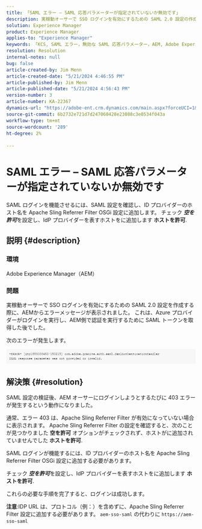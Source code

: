 ```yaml
---
title: 「SAML エラー – SAML 応答パラメーターが指定されていないか無効です」
description: 実稼動オーサーで SSO ログインを有効にするための SAML 2.0 設定の作成に関するAEMの問題を解決する方法を説明します。
solution: Experience Manager
product: Experience Manager
applies-to: "Experience Manager"
keywords: 「KCS, SAML エラー，無効な SAML 応答パラメーター，AEM, Adobe Experience Manager, トラブルシューティング，見つからない，無効」
resolution: Resolution
internal-notes: null
bug: false
article-created-by: Jim Menn
article-created-date: "5/21/2024 4:46:55 PM"
article-published-by: Jim Menn
article-published-date: "5/21/2024 4:56:43 PM"
version-number: 3
article-number: KA-22367
dynamics-url: "https://adobe-ent.crm.dynamics.com/main.aspx?forceUCI=1&pagetype=entityrecord&etn=knowledgearticle&id=694a11b6-9117-ef11-9f8a-6045bd006268"
source-git-commit: 6b2732e721d7d247060428e23088c3e0534f043a
workflow-type: tm+mt
source-wordcount: '289'
ht-degree: 2%

---
```


# SAML エラー – SAML 応答パラメーターが指定されていないか無効です


SAML ログインを機能させるには、SAML 設定を確認し、ID プロバイダーのホスト名を Apache Sling Referrer Filter OSGi 設定に追加します。 チェック <b>*空を許可</b>*&#x200B;を設定し、IdP プロバイダーを表すホストをに追加します <b>ホストを許可</b>.

## 説明 {#description}


### 環境

Adobe Experience Manager（AEM）

### 問題

実稼動オーサーで SSO ログインを有効にするための SAML 2.0 設定を作成する際に、AEMからエラーメッセージが表示されました。 これは、Azure プロバイダーがログインを実行し、AEM側で認証を実行するために SAML トークンを取得した後でした。

次のエラーが発生します。

![](assets/___6a4a11b6-9117-ef11-9f8a-6045bd006268___.png)


## 解決策 {#resolution}


SAML 設定の検証後、AEM オーサーにログインしようとするたびに 403 エラーが発生するという動作になりました。

通常、エラー 403 は、Apache Sling Referrer Filter が有効になっていない場合に表示されます。 Apache Sling Referrer Filter の設定を確認すると、次のことが見つかりました <b>空を許可</b> オプションがチェックされず、ホストがに追加されていませんでした <b>ホストを許可</b>.

SAML ログインが機能するには、ID プロバイダーのホスト名を Apache Sling Referrer Filter OSGi 設定に追加する必要があります。

チェック <b>*空を許可</b>*&#x200B;を設定し、IdP プロバイダーを表すホストをに追加します <b>ホストを許可</b>.

これらの必要な手順を完了すると、ログインは成功します。

<b>注意</b>:IDP URL は、プロトコル（例：）を含めずに、Apache Sling Referrer Filter 設定に追加する必要があります。 `aem-sso-saml` の代わりに `https://aem-sso-saml`
